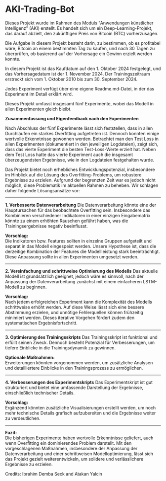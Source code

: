 # AKI-Trading-Bot

Dieses Projekt wurde im Rahmen des Moduls "Anwendungen künstlicher Intelligenz" (AKI) erstellt. Es handelt sich um ein Deep-Learning-Projekt, das darauf abzielt, den zukünftigen Preis von Bitcoin (BTC) vorherzusagen.

Die Aufgabe in diesem Projekt besteht darin, zu bestimmen, ob es profitabel wäre, Bitcoin an einem bestimmten Tag zu kaufen, und nach 30 Tagen zu überprüfen, ob basierend auf der Vorhersage ein Gewinn erzielt werden konnte.

In diesem Projekt ist das Kaufdatum auf den 1. Oktober 2024 festgelegt, und das Vorhersagedatum ist der 1. November 2024. Der Trainingszeitraum erstreckt sich vom 1. Oktober 2010 bis zum 30. September 2024.

Jedes Experiment verfügt über eine eigene Readme.md-Datei, in der das Experiment im Detail erklärt wird.

Dieses Projekt umfasst insgesamt fünf Experimente, wobei das Modell in allen Experimenten gleich bleibt.

**Zusammenfassung und Eigenfeedback nach den Experimenten**

Nach Abschluss der fünf Experimente lässt sich feststellen, dass in allen Durchläufen ein starkes Overfitting aufgetreten ist. Dennoch konnten einige wertvolle Erkenntnisse gewonnen werden. Betrachtet man den Test Loss in allen Experimenten (dokumentiert in den jeweiligen Logdateien), zeigt sich, dass das vierte Experiment die besten Test-Loss-Werte erzielt hat. Neben dem Test Loss hatte das vierte Experiment auch die insgesamt überzeugendsten Ergebnisse, wie in den Logdateien festgehalten wurde.

Das Projekt bietet noch erhebliches Entwicklungspotenzial, insbesondere im Hinblick auf die Lösung des Overfitting-Problems, um robustere Ergebnisse zu erzielen. Aufgrund der begrenzten Zeit war es jedoch nicht möglich, diese Problematik im aktuellen Rahmen zu beheben. Wir schlagen daher folgende Lösungsansätze vor:

---

**1. Verbesserte Datenverarbeitung**
Die Datenverarbeitung könnte eine der Hauptursachen für das beobachtete Overfitting sein. Insbesondere das Kombinieren verschiedener Indikatoren in einer einzigen Eingabematrix könnte zu einem erhöhten Rauschen geführt haben, was die Trainingsergebnisse negativ beeinflusst. 

**Vorschlag:**  
Die Indikatoren bzw. Features sollten in einzelne Gruppen aufgeteilt und separat in das Modell eingespeist werden. Unsere Hypothese ist, dass die derzeitige Kombination der Features die Modellleistung stark beeinträchtigt. Diese Anpassung sollte in allen Experimenten umgesetzt werden.

---

**2. Vereinfachung und schrittweise Optimierung des Modells**
Das aktuelle Modell ist grundsätzlich geeignet, jedoch wäre es sinnvoll, nach der Anpassung der Datenverarbeitung zunächst mit einem einfacheren LSTM-Modell zu beginnen. 

**Vorschlag:**  
Nach jedem erfolgreichen Experiment kann die Komplexität des Modells schrittweise erhöht werden. Auf diese Weise lässt sich eine bessere Abstimmung erzielen, und unnötige Fehlerquellen können frühzeitig minimiert werden. Dieses iterative Vorgehen fördert zudem den systematischen Ergebnisfortschritt.

---

**3. Optimierung des Trainingsskripts**
Das Trainingsskript ist funktional und erfüllt seinen Zweck. Dennoch besteht Potenzial für Verbesserungen, um tiefere Einblicke in die Trainingsdynamik zu gewinnen.

**Optionale Maßnahmen:**  
Erweiterungen könnten vorgenommen werden, um zusätzliche Analysen und detailliertere Einblicke in den Trainingsprozess zu ermöglichen. 

---

**4. Verbesserungen des Experimentskripts**
Das Experimentskript ist gut strukturiert und bietet eine umfassende Darstellung der Ergebnisse, einschließlich technischer Details. 

**Vorschlag:**  
Ergänzend könnten zusätzliche Visualisierungen erstellt werden, um noch mehr technische Details grafisch aufzubereiten und die Ergebnisse weiter zu verdeutlichen.

---

**Fazit:**  
Die bisherigen Experimente haben wertvolle Erkenntnisse geliefert, auch wenn Overfitting ein dominierendes Problem darstellt. Mit den vorgeschlagenen Maßnahmen, insbesondere der Anpassung der Datenverarbeitung und einer schrittweisen Modelloptimierung, lässt sich das Projekt gezielt weiterentwickeln, um solidere und verlässlichere Ergebnisse zu erzielen.



Credits: Ibrahim Demba Seck and Atakan Yalcin
